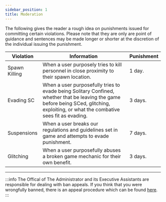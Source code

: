 ```yaml
---
sidebar_position: 1
title: Moderation
---
```


The following gives the reader a rough idea on punishments issued for committing certain violations. Please note that they are only are point of guidance and sentences may be made longer or shorter at the discretion of the individual issuing the punishment.

| Violation | Information | Punishment |
| --------- | ----------- | ---------- |
| Spawn Killing | When a user purposely tries to kill personnel in close proximity to their spawn location.  | 1 day. |
| Evading SC | When a user purposefully tries to evade being Solitary Confined, whether that be leaving the game before being SCed, glitching, exploiting, or what the combative sees fit as evading. | 3 days.
| Suspensions | When a user breaks our regulations and guidelines set in game and attempts to evade punishment. | 7 days. |
| Glitching | When a user purposefully abuses a broken game mechanic for their own benefit. | 3 days. |
---
:::info
The Offical of The Administrator and its Executive Assistants are responsible for dealing with ban appeals. If you think that you were wrongfully banned, there is an appeal procedure which can be found [here](https://docs.google.com/document/d/1bHvPcI1jixDXSfQalMbg80WYXWqoE25Ks-D76symQf4).
:::